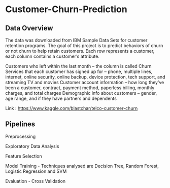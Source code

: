 # Customer-Churn-Prediction

## Data Overview
The data was downloaded from IBM Sample Data Sets for customer retention programs. The goal of this project is to predict behaviors of churn or not churn to help retain customers. Each row represents a customer, each column contains a customer’s attribute.

Customers who left within the last month – the column is called Churn
Services that each customer has signed up for – phone, multiple lines, internet, online security, online backup, device protection, tech support, and streaming TV and movies
Customer account information – how long they’ve been a customer, contract, payment method, paperless billing, monthly charges, and total charges
Demographic info about customers – gender, age range, and if they have partners and dependents

Link : https://www.kaggle.com/blastchar/telco-customer-churn

## Pipelines

Preprocessing

Exploratory Data Analysis

Feature Selection

Model Training - Techniques analysed are Decision Tree, Random Forest, Logistic Regression and SVM

Evaluation - Cross Validation

